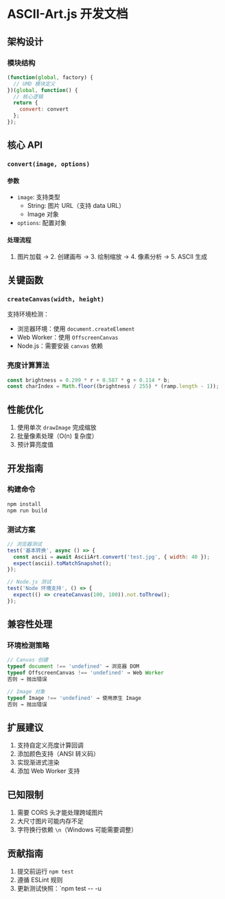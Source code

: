 # ASCII-Art.js 开发文档

## 架构设计
### 模块结构
```javascript
(function(global, factory) {
  // UMD 模块定义
})(global, function() {
  // 核心逻辑
  return {
    convert: convert
  };
});
```

## 核心 API
### `convert(image, options)`
#### 参数
- `image`: 支持类型
  - String: 图片 URL（支持 data URL）
  - Image 对象
- `options`: 配置对象

#### 处理流程
1. 图片加载 → 2. 创建画布 → 3. 绘制缩放 → 4. 像素分析 → 5. ASCII 生成

## 关键函数
### `createCanvas(width, height)`
支持环境检测：
- 浏览器环境：使用 `document.createElement`
- Web Worker：使用 `OffscreenCanvas`
- Node.js：需要安装 `canvas` 依赖

### 亮度计算算法
```javascript
const brightness = 0.299 * r + 0.587 * g + 0.114 * b;
const charIndex = Math.floor((brightness / 255) * (ramp.length - 1));
```

## 性能优化
1. 使用单次 `drawImage` 完成缩放
2. 批量像素处理（O(n) 复杂度）
3. 预计算亮度值

## 开发指南
### 构建命令
```bash
npm install
npm run build
```

### 测试方案
```javascript
// 浏览器测试
test('基本转换', async () => {
  const ascii = await AsciiArt.convert('test.jpg', { width: 40 });
  expect(ascii).toMatchSnapshot();
});

// Node.js 测试
test('Node 环境支持', () => {
  expect(() => createCanvas(100, 100)).not.toThrow();
});
```

## 兼容性处理
### 环境检测策略
```javascript
// Canvas 创建
typeof document !== 'undefined' → 浏览器 DOM
typeof OffscreenCanvas !== 'undefined' → Web Worker
否则 → 抛出错误

// Image 对象
typeof Image !== 'undefined' → 使用原生 Image
否则 → 抛出错误
```

## 扩展建议
1. 支持自定义亮度计算回调
2. 添加颜色支持（ANSI 转义码）
3. 实现渐进式渲染
4. 添加 Web Worker 支持

## 已知限制
1. 需要 CORS 头才能处理跨域图片
2. 大尺寸图片可能内存不足
3. 字符换行依赖 `\n`（Windows 可能需要调整）

## 贡献指南
1. 提交前运行 `npm test`
2. 遵循 ESLint 规则
3. 更新测试快照：`npm test -- -u